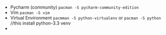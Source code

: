 - Pycharm (community) 
  `pacman -S pycharm-community-edition`
- Vim
  `pacman -S vim`
- Virtual Environment
  `pacmman -S python-virtualenv`
    or
  `pacman -S python`    //this install python-3.3 venv
- 
